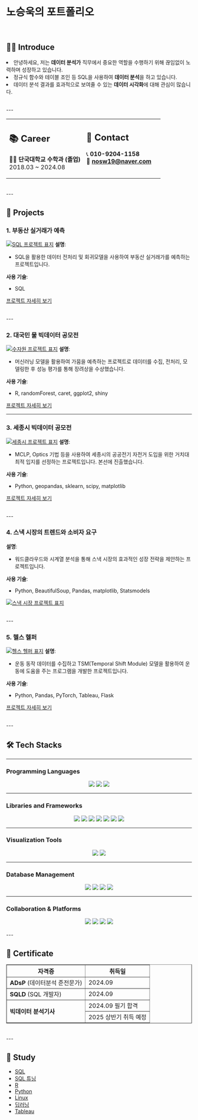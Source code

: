 <h1>노승욱의 포트폴리오</h1>

<br>

## 🧑‍💻 Introduce
<p>
  <li>안녕하세요, 저는 <strong>데이터 분석가</strong> 직무에서 중요한 역할을 수행하기 위해 끊임없이 노력하며 성장하고 있습니다.</li>
  <li>정규식 함수와 테이블 조인 등 SQL을 사용하여 <strong>데이터 분석</strong>을 하고 있습니다.</li>
  <li>데이터 분석 결과를 효과적으로 보여줄 수 있는 <strong>데이터 시각화</strong>에 대해 관심이 많습니다.</li>
</p>

<br>
---

<table style="width: 100%; border-spacing: 10px;">
  <tr>
    <td style="vertical-align: top; width: 50%;">
      <h2>📚 Career</h2>
      <ul style="list-style: none; padding: 0;">
        <li>👨‍🎓 <b>단국대학교 수학과 (졸업)</b></li>
        <li>2018.03 ~ 2024.08</li>
      </ul>
    </td>
    <td style="vertical-align: top; width: 50%;">
      <h2>📱 Contact</h2>
      <ul style="list-style: none; padding: 0;">
        <li>📞 <b>010-9204-1158</b></li>
        <li>📧 <b><a href="mailto:nosw19@naver.com">nosw19@naver.com</a></b></li>
      </ul>
    </td>
  </tr>
</table>

<br>
---

## 📂 Projects

### 1. **부동산 실거래가 예측**
[![SQL 프로젝트 표지](SQL_표지.png)](https://github.com/nosw19/SQL)
**설명**:  
- SQL을 활용한 데이터 전처리 및 회귀모델을 사용하여 부동산 실거래가를 예측하는 프로젝트입니다.

**사용 기술**:  
- SQL

[프로젝트 자세히 보기](https://github.com/nosw19/SQL)

<br>
---


### 2. **대국민 물 빅데이터 공모전**
[![수자원 프로젝트 표지](수자원_표지.png)](https://github.com/nosw19/water)
**설명**:  
- 머신러닝 모델을 활용하여 가뭄을 예측하는 프로젝트로 데이터를 수집, 전처리, 모델링한 후 성능 평가를 통해 장려상을 수상했습니다.

**사용 기술**:  
- R, randomForest, caret, ggplot2, shiny

[프로젝트 자세히 보기](https://github.com/nosw19/water)

---

### 3. **세종시 빅데이터 공모전**
[![세종시 프로젝트 표지](세종시_표지.png)](https://github.com/nosw19/sejong)
**설명**:  
- MCLP, Optics 기법 등을 사용하여 세종시의 공공전기 자전거 도입을 위한 거치대 최적 입지를 선정하는 프로젝트입니다. 본선에 진출했습니다.

**사용 기술**:  
- Python, geopandas, sklearn, scipy, matplotlib

[프로젝트 자세히 보기](https://github.com/nosw19/sejong)

<br>
---

### 4. **스낵 시장의 트렌드와 소비자 요구**

**설명**:  
- 워드클라우드와 시계열 분석을 통해 스낵 시장의 효과적인 성장 전략을 제안하는 프로젝트입니다.

**사용 기술**:  
- Python, BeautifulSoup, Pandas, matplotlib, Statsmodels

[![스낵 시장 프로젝트 표지](세미_표지.png)](https://github.com/nosw19/snack)

<br>
---

### 5. **헬스 헬퍼**
[![헬스 헬퍼 표지](파이널_표지.png)](https://github.com/nosw19/deep-learning)
**설명**:  
- 운동 동작 데이터를 수집하고 TSM(Temporal Shift Module) 모델을 활용하여 운동에 도움을 주는 프로그램을 개발한 프로젝트입니다.

**사용 기술**:  
- Python, Pandas, PyTorch, Tableau, Flask

[프로젝트 자세히 보기](https://github.com/nosw19/deep-learning)

<br>
---

## 🛠️ Tech Stacks

---

### Programming Languages
<div align="center">
    <img src="https://img.shields.io/badge/Python-3776AB?style=for-the-badge&logo=Python&logoColor=white">
    <img src="https://img.shields.io/badge/R-276DC3?style=for-the-badge&logo=R&logoColor=white">
    <img src="https://img.shields.io/badge/SQL-336791?style=for-the-badge&logo=Oracle&logoColor=white">
</div>

---

### Libraries and Frameworks
<div align="center">
    <img src="https://img.shields.io/badge/Pandas-150458?style=for-the-badge&logo=Pandas&logoColor=white">
    <img src="https://img.shields.io/badge/NumPy-013243?style=for-the-badge&logo=NumPy&logoColor=white">
    <img src="https://img.shields.io/badge/scikit--learn-F7931E?style=for-the-badge&logo=scikit-learn&logoColor=white">
    <img src="https://img.shields.io/badge/TensorFlow-FF6F00?style=for-the-badge&logo=TensorFlow&logoColor=white">
    <img src="https://img.shields.io/badge/PyTorch-EE4C2C?style=for-the-badge&logo=PyTorch&logoColor=white">
    <img src="https://img.shields.io/badge/Flask-000000?style=for-the-badge&logo=Flask&logoColor=white">
    <img src="https://img.shields.io/badge/RShiny-276DC3?style=for-the-badge&logo=R&logoColor=white">
</div>

---

### Visualization Tools
<div align="center">
    <img src="https://img.shields.io/badge/Tableau-E97627?style=for-the-badge&logo=Tableau&logoColor=white">
    <img src="https://img.shields.io/badge/Matplotlib-11557C?style=for-the-badge&logo=&logoColor=white">
</div>

---

### Database Management
<div align="center">
    <img src="https://img.shields.io/badge/MySQL-4479A1?style=for-the-badge&logo=MySQL&logoColor=white">
    <img src="https://img.shields.io/badge/Oracle-F80000?style=for-the-badge&logo=Oracle&logoColor=white">
    <img src="https://img.shields.io/badge/MongoDB-47A248?style=for-the-badge&logo=MongoDB&logoColor=white">
    <img src="https://img.shields.io/badge/MariaDB-003545?style=for-the-badge&logo=MariaDB&logoColor=white">
</div>

---

### Collaboration & Platforms
<div align="center">
    <img src="https://img.shields.io/badge/Kaggle-20BEFF?style=for-the-badge&logo=Kaggle&logoColor=white">
    <img src="https://img.shields.io/badge/Colab-F9AB00?style=for-the-badge&logo=GoogleColab&logoColor=white">
    <img src="https://img.shields.io/badge/Notion-000000?style=for-the-badge&logo=Notion&logoColor=white">
    <img src="https://img.shields.io/badge/GitHub-181717?style=for-the-badge&logo=GitHub&logoColor=white">
</div>

<br>
---

## 📑 Certificate

<table border="1">
  <tr>
    <th>자격증</th>
    <th>취득일</th>
  </tr>
  <tr>
    <td><strong>ADsP</strong> (데이터분석 준전문가)</td>
    <td>2024.09</td>
  </tr>
  <tr>
    <td><strong>SQLD</strong> (SQL 개발자)</td>
    <td>2024.09</td>
  </tr>
  <tr>
    <td rowspan="2"><strong>빅데이터 분석기사</strong></td>
    <td>2024.09 필기 합격</td>
  </tr>
  <tr>
    <td>2025 상반기 취득 예정</td>
  </tr>
</table>

<br>
---

## 📗 Study

<ul>
  <li><a href="https://beautiful-burrito-945.notion.site/SQL-1506f43549b58009b71ec50333b29536" target="_blank">SQL</a></li>
  <li><a href="https://beautiful-burrito-945.notion.site/SQL-1506f43549b580e09fd4e86e927a8c1d" target="_blank">SQL 튜닝</a></li>
  <li><a href="https://beautiful-burrito-945.notion.site/R-1506f43549b580f19903c64b8252ed1c" target="_blank">R</a></li>
  <li><a href="https://beautiful-burrito-945.notion.site/Python-1506f43549b580d7bf7fe1b387872020" target="_blank">Python</a></li>
  <li><a href="https://beautiful-burrito-945.notion.site/Linux-1506f43549b580269017e8b9bfae5135" target="_blank">Linux</a></li>
  <li><a href="https://beautiful-burrito-945.notion.site/1506f43549b58066be56fae4ed75dba7" target="_blank">딥러닝</a></li>
  <li><a href="https://beautiful-burrito-945.notion.site/Tableau-1506f43549b5807fba51d9181207d5c4" target="_blank">Tableau</a></li>
</ul>
